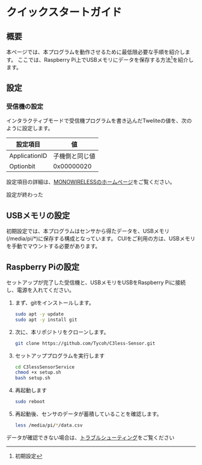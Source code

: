 # クイックスタートガイド

## 概要

本ページでは、本プログラムを動作させるために最低限必要な手順を紹介します。
ここでは、Raspberry Pi上でUSBメモリにデータを保存する方法[^1]を紹介します。
## 設定

### 受信機の設定

インタラクティブモードで受信機プログラムを書き込んだTweliteの値を、次のように設定します。

|設定項目|値|
| - | - |
|ApplicationID|子機側と同じ値|
|Optionbit|0x00000020|

設定項目の詳細は、[MONOWIRELESSのホームページ](https://mono-wireless.com/jp/products/TWE-APPS/App_Tag/interactive.html#parent)をご覧ください。

設定が終わった

## USBメモリの設定

初期設定では、本プログラムはセンサから得たデータを、USBメモリ(/media/pi/*)に保存する構成となっています。
CUIをご利用の方は、USBメモリを手動でマウントする必要があります。

## Raspberry Piの設定

セットアップが完了した受信機と、USBメモリをUSBをRaspberry Piに接続し、電源を入れてください。

1. まず、gitをインストールします。

    ```sh
    sudo apt -y update
    sudo apt -y install git
    ```

2. 次に、本リポジトリをクローンします。

    ```sh
    git clone https://github.com/Tycoh/C3less-Sensor.git
    ```

3. セットアッププログラムを実行します

    ```sh
    cd C3lessSensorService
    chmod +x setup.sh
    bash setup.sh
    ```

4. 再起動します

    ```sh
    sudo reboot
    ```

5. 再起動後、センサのデータが蓄積していることを確認します。

    ```sh
    less /media/pi/*/data.csv
    ```

データが確認できない場合は、[トラブルシューティング](../troubleshooting/troubleshooting.md)をご覧ください

[^1]: 初期設定